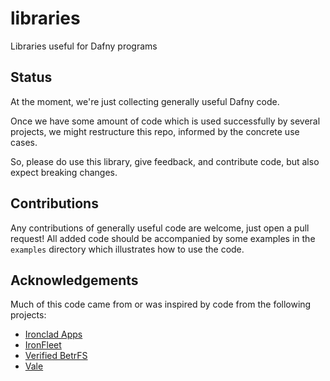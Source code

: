 # libraries

Libraries useful for Dafny programs

## Status

At the moment, we're just collecting generally useful Dafny code.

Once we have some amount of code which is used successfully by several projects, we might restructure this repo, informed by the concrete use cases.

So, please do use this library, give feedback, and contribute code, but also expect breaking changes.

## Contributions

Any contributions of generally useful code are welcome, just open a pull request!
All added code should be accompanied by some examples in the `examples` directory which illustrates how to use the code.

## Acknowledgements

Much of this code came from or was inspired by code from the following projects:

* [Ironclad Apps](https://github.com/microsoft/Ironclad/tree/main/ironclad-apps)
* [IronFleet](https://github.com/microsoft/Ironclad/tree/main/ironfleet)
* [Verified BetrFS](https://github.com/vmware-labs/verified-betrfs)
* [Vale](https://github.com/project-everest/vale/tree/legacy_dafny)
